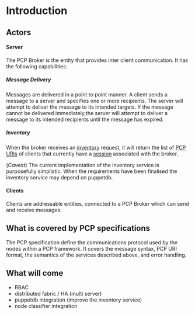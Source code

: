 Introduction
===

Actors
---

#### Server

The PCP Broker is the entity that provides inter client communication. It
has the following capabilities.

##### Message Delivery

Messages are delivered in a point to point manner. A client sends a message
to a server and specifies one or more recipients. The server will attempt to
deliver the message to its intended targets. If the message cannot be delivered
immediately,the server will attempt to deliver a message to its intended
recipients until the message has expired.

##### Inventory

When the broker receives an [inventory][1] request, it will return the list of
[PCP URIs][2] of clients that currently have a [session][3] associated with the
broker.

(*Caveat*) The current implementation of the inventory service is purposefully
simplistic. When the requirements have been finalised the inventory service
may depend on puppetdb.

#### Clients

Clients are addressable entities, connected to a PCP Broker which can send
and receive messages.

What is covered by PCP specifications
---

The PCP specification define the communications protocol used by the nodes
within a PCP framework. It covers the message syntax, PCP URI format, the
semantics of the services described above, and error handling.

What will come
---

 - RBAC
 - distributed fabric / HA (multi server)
 - puppetdb integration (improve the inventory service)
 - node classifier integration

[1]: inventory.md
[2]: uri.md
[3]: association.md
